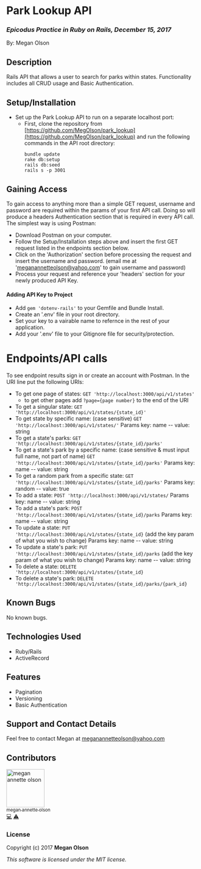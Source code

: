 # Park Lookup API
### _Epicodus Practice in Ruby on Rails, December 15, 2017_

By: Megan Olson

## Description

Rails API that allows a user to search for parks within states. Functionality includes all CRUD usage and Basic Authentication.

## Setup/Installation

* Set up the Park Lookup API to run on a separate localhost port:
  * First, clone the repository from [https://github.com/MegOlson/park_lookup](https://github.com/MegOlson/park_lookup) and run the following commands in the API root directory:
    ```
    bundle update
    rake db:setup
    rails db:seed
    rails s -p 3001
    ```
## Gaining Access

To gain access to anything more than a simple GET request, username and password are required within the params of your first API call. Doing so will produce a headers Authentication section that is required in every API call. The simplest way is using Postman:

* Download Postman on your computer.
* Follow the Setup/Installation steps above and insert the first GET request listed in the endpoints section below.
* Click on the 'Authorization' section before processing the request and insert the username and password. (email me at 'meganannetteolson@yahoo.com' to gain username and password)
* Process your request and reference your 'headers' section for your newly produced API Key.

#### Adding API Key to Project

* Add `gem 'dotenv-rails'` to your Gemfile and Bundle Install.
* Create an '.env' file in your root directory.
* Set your key to a vairable name to refernce in the rest of your application.
* Add your '.env' file to your Gitignore file for security/protection.

# Endpoints/API calls

To see endpoint results sign in or create an account with Postman.
In the URI line put the following URIs:

* To get one page of states:
  `GET 'http://localhost:3000/api/v1/states'`
  * to get other pages add `?page={page number}` to the end of the URI
* To get a singular state:
  `GET 'http://localhost:3000/api/v1/states/{state_id}'`
* To get state by specific name: (case sensitive)
  `GET 'http://localhost:3000/api/v1/states/'`
  Params key: name -- value: string
* To get a state's parks:
  `GET 'http://localhost:3000/api/v1/states/{state_id}/parks'`
* To get a state's park by a specific name: (case sensitive & must input full name, not part of name)
  `GET 'http://localhost:3000/api/v1/states/{state_id}/parks'`
  Params key: name -- value: string
* To get a random park from a specific state:
  `GET 'http://localhost:3000/api/v1/states/{state_id}/parks'`
  Params key: random -- value: true
* To add a state:
  `POST 'http://localhost:3000/api/v1/states/`
  Params key: name -- value: string
* To add a state's park:
  `POST 'http://localhost:3000/api/v1/states/{state_id}/parks`
  Params key: name -- value: string
* To update a state:
  `PUT 'http://localhost:3000/api/v1/states/{state_id}`
  (add the key param of what you wish to change)
  Params key: name -- value: string
* To update a state's park:
  `PUT 'http://localhost:3000/api/v1/states/{state_id}/parks`
  (add the key param of what you wish to change)
  Params key: name -- value: string
* To delete a state:
  `DELETE 'http://localhost:3000/api/v1/states/{state_id}`
* To delete a state's park:
  `DELETE 'http://localhost:3000/api/v1/states/{state_id}/parks/{park_id}`

## Known Bugs

No known bugs.

## Technologies Used

* Ruby/Rails
* ActiveRecord

## Features

* Pagination
* Versioning
* Basic Authentication

## Support and Contact Details

Feel free to contact Megan at meganannetteolson@yahoo.com

## Contributors

<img src="https://avatars.githubusercontent.com/MegOlson?s=100" width="100" alt="megan annette olson" /><br />[<sub>megan annette olson</sub>](https://github.com/MegOlson)<br />[💻](https://github.com/MegOlson/park_lookup/commits?author=MegOlson) [⚠️](https://github.com/MegOlson/park_lookup/commits?author=MegOlson)

### License

Copyright (c) 2017 **Megan Olson**

*This software is licensed under the MIT license.*
